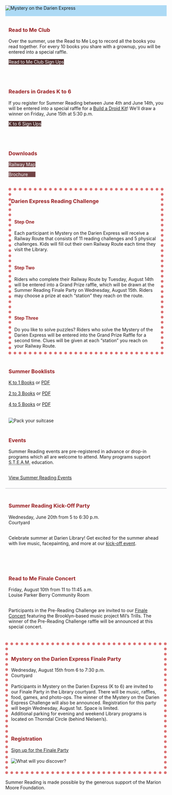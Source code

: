 <div class="row" style="background-color:#addaf5;">
<div class="col-md-12">
<img class="img-responsive center-block" src="/uploads/departments/youth/summer_reading/2018_cl_summer_reading_header.jpg" alt="Mystery on the Darien Express" />
<br />
<br />
</div>
</div>
<div class="row">
<div class="col-md-12">
<div class="row">
<div class="col-md-5">
<div style="padding:10px;">

<h3 style="color:#981f22;">Read to Me Club</h3>

Over the summer, use the Read to Me Log to record all the books you read together. For every 10 books you share with a grownup, you will be entered into a special raffle. 
<br />
<p>
<a href="https://dar.to/2L0Ro90" class="btn-u btn-primary" style="text-decoration:none; color:#fff; background-color:#502f2f;">Read to Me Club Sign Ups</a>
</p>
<br />
</div>
</div>
<div class="col-md-5">
<div style="padding:10px;">

<h3 style="color:#981f22;">Readers in Grades K to 6</h3>

If you register for Summer Reading between June 4th and June 14th, you will be entered into a special raffle for a [Build a Droid Kit](https://dar.to/2J5xXh2 "Build a Droid Kit")! We'll draw a winner on Friday, June 15th at 5:30 p.m.
<br />
<p>
<a href="https://dar.to/2IKLjPG" class="btn-u btn-primary" style="text-decoration:none; color:#fff; background-color:#502f2f;">K to 6 Sign Ups</a>
</p>
<br />
</div>
</div>
<div class="col-md-2">
<div style="padding:10px;">
<h3 style="color:#981f22;">Downloads</h3>
<p>
<a href="https://dar.to/2Gn5VYY" class="btn-u btn-primary" style="text-decoration:none; color:#fff; background-color:#724446;">Railway Map</a>
</p>
<p>
<a href="https://dar.to/2L5ftvB" class="btn-u btn-primary" style="text-decoration:none; color:#fff; background-color:#724446;">Brochure&nbsp;&nbsp;&nbsp;&nbsp;&nbsp;&nbsp;</a>
</p>
</div>
</div>
</div>
</div>
</div>
<div class="row">
<div class="col-md-12">
<div style="padding:10px;">
<div class="row">
<div class="col-md-12" style="border:dotted 8px #db6f70;">
<h3 style="color:#981f22;">Darien Express Reading Challenge</h3>
<div class="row">
<div class="col-md-4">
<div style="padding: 10px 10px 10px 10px;">
<h4 style="color:#981f22;">Step One</h4>
Each participant in Mystery on the Darien Express will receive a Railway Route that consists of 11 reading challenges and 5 physical challenges. Kids will fill out their own Railway Route each time they visit the Library. 
</div>
</div>
<div class="col-md-4">
<div style="padding:10px;">
<h4 style="color:#981f22;">Step Two</h4>

Riders who complete their Railway Route by Tuesday, August 14th will be entered into a Grand Prize raffle, which will be drawn at the Summer Reading Finale Party on Wednesday, August 15th. Riders may choose a prize at each “station” they reach on the route.

</div>
</div>
<div class="col-md-4">
<div style="padding:10px;">
<h4 style="color:#981f22;">Step Three</h4>
Do you like to solve puzzles? Riders who solve the Mystery of the Darien Express will be entered into the Grand Prize Raffle for a second time. Clues will be given at each “station” you reach on your Railway Route.
</div>
</div>
</div>
</div>
</div>
</div>
</div>
</div>
</div>
<div class="row">
<div class="col-md-3">
<div style="padding:10px;"> 

<h3 style="color:#981f22;">Summer Booklists</h3>

[K to 1 Books](https://dar.to/2GiPQUu "K to 1 Recommended Summer Reads") or [PDF](https://dar.to/2ImZl6J "PDF") <br /><br />
[2 to 3 Books](https://dar.to/2IJeJxz "2 to 3 Recommended Summer Reads") or [PDF](https://dar.to/2k1zmr0 "PDF") <br /><br />
[4 to 5 Books](https://dar.to/2IKAqNQ "4 to 5 Recommended Summer Reads") or [PDF](https://dar.to/2Kpux5U "PDF")
<br />
</div> 
</div>
<div class="col-md-3">
<div style="padding:10px;"> 

<img class="img-responsive center-block" src="/uploads/departments/youth/summer_reading/2018_suitcases.jpg" alt="Pack your suitcase" />
<br />
</div> 
</div>
<div class="col-md-6">
<div style="padding:10px;"> 

<h3 style="color:#981f22;">Events</h3>
Summer Reading events are pre-registered in advance or drop-in programs which all are welcome to attend. Many programs support <abbr title="Science, Technology, Enginnering, Arts, and Mathematics">S.T.E.A.M.</abbr> education. 
<br />
<br />

[View Summer Reading Events](https://dar.to/2ICrWsj "Summer Reading Events for Kids")
<br />
</div>
</div> 
</div>

<div class="row" style="border-top:solid 2px #d9dadd; padding-top:10px;">
<div class="col-md-6">
<div style="padding:10px;"> 
<h3 style="color:#981f22;">Summer Reading Kick-Off Party</h3>
Wednesday, June 20th from 5 to 6:30 p.m.<br />
Courtyard
<br />
<br />

Celebrate summer at Darien Library! Get excited for the summer ahead with live music, facepainting, and more at our [kick-off event](https://dar.to/2Gl0cD5 "kick-off event").

<br />
<br />
</div>
</div>
<div class="col-md-6">
<div style="padding:10px;"> 
<h3 style="color:#981f22;">Read to Me Finale Concert</h3>
Friday, August 10th from 11 to 11:45 a.m.<br />
Louise Parker Berry Community Room
<br />
<br />

Participants in the Pre-Reading Challenge are invited to our [Finale Concert](https://dar.to/2LpDnls "Finale Concert") featuring the Brooklyn-based music project Mil’s Trills. The winner of the Pre-Reading Challenge raffle will be announced at this special concert. 
<br />
<br />
</div>
</div>
</div>
<div class="row">
<div class="col-md-12" style="border:dotted 8px #db6f70;">
<div class="row">
<div class="col-md-8"> 
<div style="padding:10px;">
<h3 style="color:#981f22;">Mystery on the Darien Express Finale Party</h3>
Wednesday, August 15th from 6 to 7:30 p.m.<br />
Courtyard
<br />
<br />
Participants in Mystery on the Darien Express (K to 6) are invited to our Finale Party in the Library courtyard. There will be music, raffles, food, games, and photo-ops. The winner of the Mystery on the Darien Express Challenge will also be announced. Registration for this party will begin Wednesday, August 1st. Space is limited. 
<br />
Additional parking for evening and weekend Library programs is located on Thorndal Circle (behind Nielsen’s).
<br />
</div>
</div>
<div class="col-md-4">
<div style="padding:10px;">
<h3 style="color:#981f22;">Registration</h3>

[Sign up for the Finale Party](https://dar.to/2AzgD0S "Sign up for the Finale Party")
<br />
<br />
<img class="img-responsive center-block" src="/uploads/departments/youth/summer_reading/2018_map_magnifying_glass.jpg" alt="What will you discover?" />
</div>
</div>
</div>
</div>
</div>
<br />
Summer Reading is made possible by the generous support of the Marion Moore Foundation.